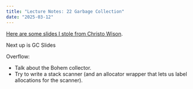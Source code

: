 ```yaml
---
title: "Lecture Notes: 22 Garbage Collection"
date: "2025-03-12"
---
```


[Here are some slides I stole from Christo Wison](
 ../../christo-slides/8_Free_Space_and_GC.pptx).

Next up is GC Slides

Overflow:

 - Talk about the Bohem collector.
 - Try to write a stack scanner (and an allocator wrapper that
   lets us label allocations for the scanner).
